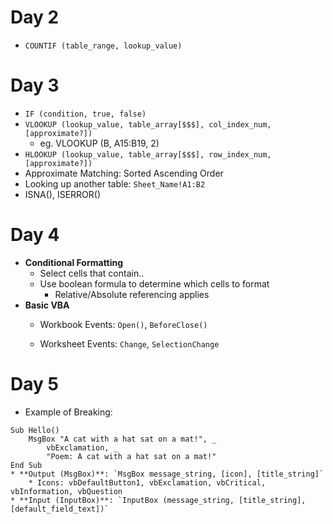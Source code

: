 # Day 2
* `COUNTIF (table_range, lookup_value)`

# Day 3
* `IF (condition, true, false)`
* `VLOOKUP (lookup_value, table_array[$$$], col_index_num, [approximate?])`
  * eg. VLOOKUP (B, A15:B19, 2)
* `HLOOKUP (lookup_value, table_array[$$$], row_index_num, [approximate?])`
* Approximate Matching: Sorted Ascending Order
* Looking up another table: `Sheet_Name!A1:B2`
* ISNA(), ISERROR()

# Day 4
* **Conditional Formatting**
  * Select cells that contain..
  * Use boolean formula to determine which cells to format
    * Relative/Absolute referencing applies
* **Basic VBA**
  * Workbook Events: `Open()`, `BeforeClose()`
  
  * Worksheet Events: `Change`, `SelectionChange`

# Day 5
* Example of Breaking:
```
Sub Hello()
    MsgBox "A cat with a hat sat on a mat!", _
        vbExclamation, _
        "Poem: A cat with a hat sat on a mat!"
End Sub
* **Output (MsgBox)**: `MsgBox message_string, [icon], [title_string]`
    * Icons: vbDefaultButton1, vbExclamation, vbCritical, vbInformation, vbQuestion
* **Input (InputBox)**: `InputBox (message_string, [title_string], [default_field_text])`